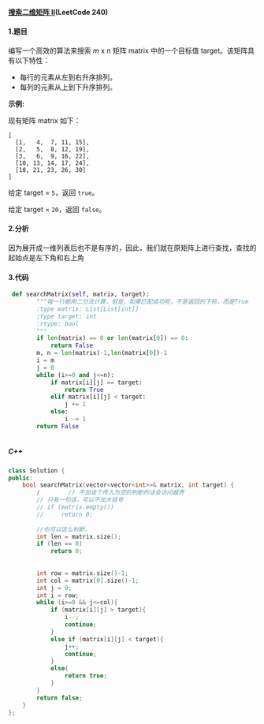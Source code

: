 #### [搜索二维矩阵 II](https://leetcode-cn.com/problems/search-a-2d-matrix-ii/)(LeetCode 240)

#### 1.题目

编写一个高效的算法来搜索 *m* x *n* 矩阵 matrix 中的一个目标值 target。该矩阵具有以下特性：

- 每行的元素从左到右升序排列。
- 每列的元素从上到下升序排列。

**示例:**

现有矩阵 matrix 如下：

```
[
  [1,   4,  7, 11, 15],
  [2,   5,  8, 12, 19],
  [3,   6,  9, 16, 22],
  [10, 13, 14, 17, 24],
  [18, 21, 23, 26, 30]
]
```

给定 target = `5`，返回 `true`。

给定 target = `20`，返回 `false`。

#### 2.分析

因为展开成一维列表后也不是有序的，因此，我们就在原矩阵上进行查找，查找的起始点是左下角和右上角

#### 3.代码

```python
 def searchMatrix(self, matrix, target):
        """每一行都用二分法计算，但是，如果匹配成功啦，不是返回的下标，而是True
        :type matrix: List[List[int]]
        :type target: int
        :rtype: bool
        """
        if len(matrix) == 0 or len(matrix[0]) == 0:
            return False
        m, n = len(matrix)-1,len(matrix[0])-1
        i = m
        j = 0
        while (i>=0 and j<=n):
            if matrix[i][j] == target:
                return True
            elif matrix[i][j] < target:
                j += 1
            else:
                i -= 1
        return False
        
```



##### C++

```c++
class Solution {
public:
    bool searchMatrix(vector<vector<int>>& matrix, int target) {
        /        // 不加这个传入为空的判断的话会访问越界
        // 只有一句话，可以不加大括号
        // if (matrix.empty()) 
        //     return 0;
        
        //也可以这么判断，
        int len = matrix.size();
        if (len == 0)
            return 0;
        
        
        int row = matrix.size()-1;
        int col = matrix[0].size()-1;
        int j = 0;
        int i = row;
        while (i>=0 && j<=col){
            if (matrix[i][j] > target){
                i--;
                continue;
            }
            else if (matrix[i][j] < target){
                j++;
                continue;
            }
            else{
                return true;
            }
        }
        return false;
    }
};
```



